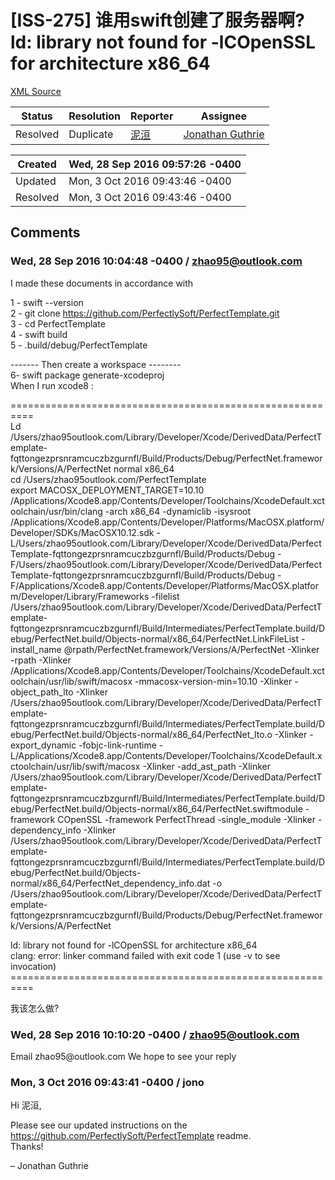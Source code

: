 # [ISS-275] 谁用swift创建了服务器啊?   ld: library not found for -lCOpenSSL for architecture x86_64 

[XML Source](./xml/ISS-275.xml)
<p></p>





Status|Resolution|Reporter|Assignee
------|----------|--------|--------
Resolved|Duplicate|[泥洹](zhao95@outlook.com)|[Jonathan Guthrie]($jono)





Created|Wed, 28 Sep 2016 09:57:26 -0400
-------|--------------
Updated|Mon, 3 Oct 2016 09:43:46 -0400
Resolved|Mon, 3 Oct 2016 09:43:46 -0400


## Comments




### Wed, 28 Sep 2016 10:04:48 -0400 / zhao95@outlook.com 

<p><p>I made these documents in accordance with</p>

<p>1 - swift --version<br/>
2 - git clone <a href="https://github.com/PerfectlySoft/PerfectTemplate.git" class="external-link" rel="nofollow">https://github.com/PerfectlySoft/PerfectTemplate.git</a><br/>
3 - cd PerfectTemplate<br/>
4 - swift build<br/>
5 - .build/debug/PerfectTemplate</p>

<p>------- Then create a workspace --------<br/>
6-  swift package generate-xcodeproj<br/>
When I run xcode8 : </p>


<p>==========================================================<br/>
Ld /Users/zhao95outlook.com/Library/Developer/Xcode/DerivedData/PerfectTemplate-fqttongezprsnramcuczbzgurnfl/Build/Products/Debug/PerfectNet.framework/Versions/A/PerfectNet normal x86_64<br/>
    cd /Users/zhao95outlook.com/PerfectTemplate<br/>
    export MACOSX_DEPLOYMENT_TARGET=10.10<br/>
    /Applications/Xcode8.app/Contents/Developer/Toolchains/XcodeDefault.xctoolchain/usr/bin/clang -arch x86_64 -dynamiclib -isysroot /Applications/Xcode8.app/Contents/Developer/Platforms/MacOSX.platform/Developer/SDKs/MacOSX10.12.sdk -L/Users/zhao95outlook.com/Library/Developer/Xcode/DerivedData/PerfectTemplate-fqttongezprsnramcuczbzgurnfl/Build/Products/Debug -F/Users/zhao95outlook.com/Library/Developer/Xcode/DerivedData/PerfectTemplate-fqttongezprsnramcuczbzgurnfl/Build/Products/Debug -F/Applications/Xcode8.app/Contents/Developer/Platforms/MacOSX.platform/Developer/Library/Frameworks -filelist /Users/zhao95outlook.com/Library/Developer/Xcode/DerivedData/PerfectTemplate-fqttongezprsnramcuczbzgurnfl/Build/Intermediates/PerfectTemplate.build/Debug/PerfectNet.build/Objects-normal/x86_64/PerfectNet.LinkFileList -install_name @rpath/PerfectNet.framework/Versions/A/PerfectNet -Xlinker -rpath -Xlinker /Applications/Xcode8.app/Contents/Developer/Toolchains/XcodeDefault.xctoolchain/usr/lib/swift/macosx -mmacosx-version-min=10.10 -Xlinker -object_path_lto -Xlinker /Users/zhao95outlook.com/Library/Developer/Xcode/DerivedData/PerfectTemplate-fqttongezprsnramcuczbzgurnfl/Build/Intermediates/PerfectTemplate.build/Debug/PerfectNet.build/Objects-normal/x86_64/PerfectNet_lto.o -Xlinker -export_dynamic -fobjc-link-runtime -L/Applications/Xcode8.app/Contents/Developer/Toolchains/XcodeDefault.xctoolchain/usr/lib/swift/macosx -Xlinker -add_ast_path -Xlinker /Users/zhao95outlook.com/Library/Developer/Xcode/DerivedData/PerfectTemplate-fqttongezprsnramcuczbzgurnfl/Build/Intermediates/PerfectTemplate.build/Debug/PerfectNet.build/Objects-normal/x86_64/PerfectNet.swiftmodule -framework COpenSSL -framework PerfectThread -single_module -Xlinker -dependency_info -Xlinker /Users/zhao95outlook.com/Library/Developer/Xcode/DerivedData/PerfectTemplate-fqttongezprsnramcuczbzgurnfl/Build/Intermediates/PerfectTemplate.build/Debug/PerfectNet.build/Objects-normal/x86_64/PerfectNet_dependency_info.dat -o /Users/zhao95outlook.com/Library/Developer/Xcode/DerivedData/PerfectTemplate-fqttongezprsnramcuczbzgurnfl/Build/Products/Debug/PerfectNet.framework/Versions/A/PerfectNet</p>

<p>ld: library not found for -lCOpenSSL for architecture x86_64<br/>
clang: error: linker command failed with exit code 1 (use -v to see invocation)<br/>
==========================================================</p>

<p>我该怎么做?</p></p>


### Wed, 28 Sep 2016 10:10:20 -0400 / zhao95@outlook.com 

<p><p>  Email  zhao95@outlook.com    We hope to see your reply</p></p>


### Mon, 3 Oct 2016 09:43:41 -0400 / jono 

<p><p>Hi 泥洹,</p>

<p>Please see our updated instructions on the <a href="https://github.com/PerfectlySoft/PerfectTemplate" class="external-link" rel="nofollow">https://github.com/PerfectlySoft/PerfectTemplate</a> readme.<br/>
Thanks!</p>

<p>– Jonathan Guthrie</p></p>


